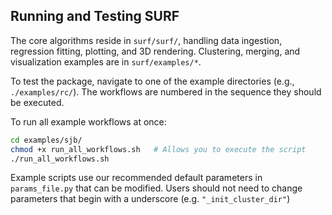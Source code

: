 ##  Running and Testing SURF

The core algorithms reside in `surf/surf/`, handling data ingestion, regression fitting, plotting, and 3D rendering. Clustering, merging, and visualization examples are in `surf/examples/*`. 

To test the package, navigate to one of the example directories (e.g., `./examples/rc/`). The workflows are numbered in the sequence they should be executed.

To run all example workflows at once:

```zsh
cd examples/sjb/
chmod +x run_all_workflows.sh   # Allows you to execute the script
./run_all_workflows.sh
```

Example scripts use our recommended default parameters in `params_file.py` that can be modified. Users should not need to change parameters that begin with a underscore (e.g. `"_init_cluster_dir"`)


